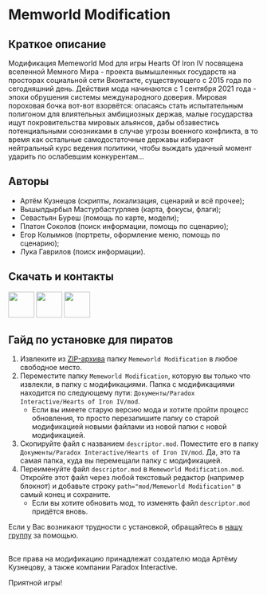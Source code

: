 ﻿# Memworld Modification
 
## Краткое описание
Модификация Memeworld Mod для игры Hearts Of Iron IV посвящена вселенной Мемного Мира - проекта вымышленных государств на просторах социальной сети Вконтакте, существующего с 2015 года по сегодняшний день. Действия мода начинаются с 1 сентября 2021 года - эпохи обрушения системы международного доверия. Мировая пороховая бочка вот-вот взорвётся: опасаясь стать испытательным полигоном для влиятельных амбициозных держав, малые государства ищут покровительства мировых альянсов, дабы обзавестись потенциальными союзниками в случае угрозы военного конфликта, в то время как остальные самодостаточные державы избирают нейтральный курс ведения политики, чтобы выждать удачный момент ударить по ослабевшим конкурентам...

## Авторы
- Артём Кузнецов (скрипты, локализация, сценарий и всё прочее); 
- Вышылдырбыл Мастурбастурляев (карта, фокусы, флаги);
- Севастьян Буреш (помощь по карте, модели);
- Платон Соколов (поиск информации, помощь по сценарию);
- Егор Колымков (портреты, оформление меню, помощь по сценарию);
- Лука Гаврилов (поиск информации).

## Скачать и контакты
[<img src="https://i.redd.it/29p0cafbjtua1.png" height="52">](https://steamcommunity.com/sharedfiles/filedetails/?id=3139577655)
[<img src="https://upload.wikimedia.org/wikipedia/commons/f/f6/YandexDisk.png" height="52">](https://disk.yandex.ru/d/Av7g09FKAw8r0w)
[<img src="https://upload.wikimedia.org/wikipedia/commons/thumb/f/f3/VK_Compact_Logo_%282021-present%29.svg/1024px-VK_Compact_Logo_%282021-present%29.svg.png" height="52">](https://vk.com/club223272462)

## Гайд по установке для пиратов
1. Извлеките из [ZIP-архива](https://disk.yandex.ru/d/Av7g09FKAw8r0w) папку `Memeworld Modification` в любое свободное место.
2. Переместите папку `Memeworld Modification`, которую вы только что извлекли, в папку с модификациями. Папка с модификациями находится по следующему пути: `Документы/Paradox Interactive/Hearts of Iron IV/mod`.
   - Если вы имеете старую версию мода и хотите пройти процесс обновления, то просто перезапишите папку со старой модификацией новыми файлами из новой папки с новой модификацией.
3. Скопируйте файл с названием `descriptor.mod`. Поместите его в папку `Документы/Paradox Interactive/Hearts of Iron IV/mod`. Да, это та самая папка, куда вы перемещали папку с модификацией.
4. Переименуйте файл `descriptor.mod` в `Memeworld Modification.mod`. Откройте этот файл через любой текстовый редактор (например блокнот) и добавьте строку `path="mod/Memeworld Modification"` в самый конец и сохраните.
   - Если вы хотите обновить мод, то изменять файл `descriptor.mod` придётся вновь.
 
Если у Вас возникают трудности с установкой, обращайтесь в [нашу группу](https://vk.com/club223272462) за помощью.

## 
Все права на модификацию принадлежат создателю мода Артёму Кузнецову, а также компании Paradox Interactive.

Приятной игры!
